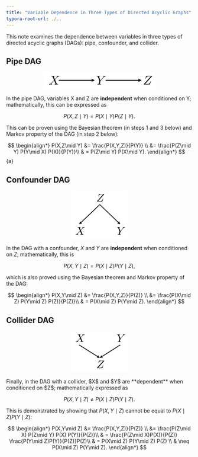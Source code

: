 ```yaml
---
title: "Variable Dependence in Three Types of Directed Acyclic Graphs"
typora-root-url: ./..
---
```


This note examines the dependence between variables in three types of directed acyclic graphs (DAGs): pipe, confounder, and collider.



## Pipe DAG



<figure>
  <center>
  <img src="/assets/images/dag_pipe.svg" width="300">
   </center>
  <center>
  </center>
</figure>

In the pipe DAG, variables X and Z are **independent** when conditioned on Y; mathematically, this can be expressed as 



$$
P(X,Z \mid Y) = P(X\mid Y) P(Z\mid Y).
$$



This can be proven using the Bayesian theorem (in steps 1 and 3 below) and Markov property of the DAG (in step 2 below): 



$$
\begin{align*} 
P(X,Z\mid Y) &= \frac{P(X,Y,Z)}{P(Y)} \\ 
&= \frac{P(Z\mid Y) P(Y\mid X) P(X)}{P(Y)}\\ 
& = P(Z\mid Y) P(X\mid Y).
\end{align*}
$$ {a}



## Confounder DAG

<figure>
  <center>
  <img src="/assets/images/dag_confounder.svg" width="150">
   </center>
  <center>
  </center>
</figure>

In the DAG with a confounder, $X$ and $Y$ are **independent** when conditioned on $Z$;  mathematically, this is



$$
P(X,Y \mid Z) = P(X\mid Z) P(Y\mid Z),
$$



which is also proved using the Bayesian theorem and Markov property of the DAG: 



$$
\begin{align*} 
P(X,Y\mid Z) &= \frac{P(X,Y,Z)}{P(Z)} \\ 
&= \frac{P(X\mid Z) P(Y\mid Z) P(Z)}{P(Z)}\\ 
& = P(X\mid Z) P(Y\mid Z). 
\end{align*}
$$



## Collider DAG

<figure>
  <center>
  <img src="/assets/images/dag_collider.svg" width="150">
   </center>
  <center>
  </center>
</figure>
Finally, in the DAG with a collider, $X$ and $Y$ are **dependent** when conditioned on $Z$; mathematically expressed as 



$$
P(X,Y \mid Z) \neq P(X\mid Z) P(Y\mid Z).
$$



This is demonstrated by showing that $P(X,Y\mid Z)$ cannot be equal to $P(X\mid Z) P(Y\mid Z)$:



$$
\begin{align*} 
P(X,Y\mid Z) &= \frac{P(X,Y,Z)}{P(Z)} \\ 
&= \frac{P(Z\mid X) P(Z\mid Y) P(X) P(Y)}{P(Z)}\\ 
& = \frac{P(Z\mid X)P(X)}{P(Z)} \frac{P(Y\mid Z)P(Y)}{P(Z)}P(Z)\\ 
& = P(X\mid Z) P(Y\mid Z) P(Z) \\ 
& \neq P(X\mid Z) P(Y\mid Z). 
\end{align*}
$$
